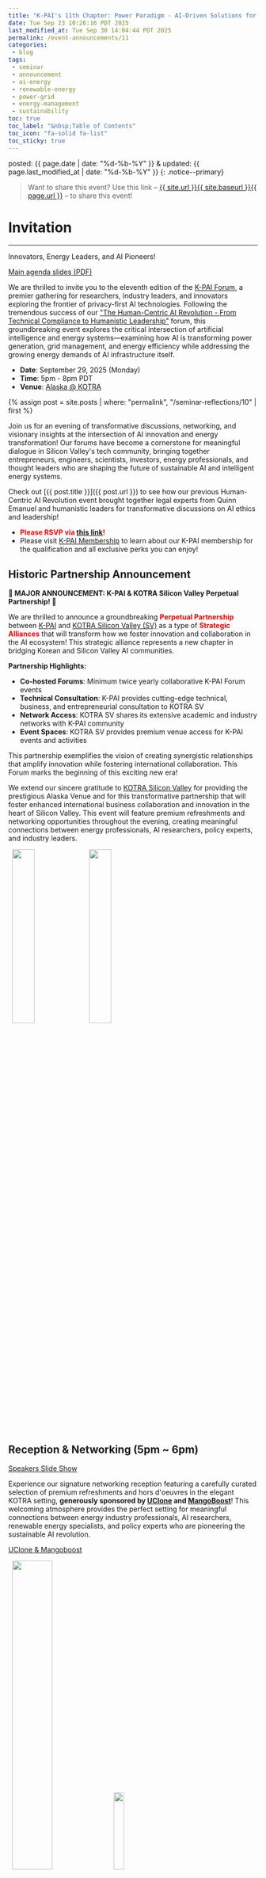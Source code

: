 ```yaml
---
title: "K-PAI's 11th Chapter: Power Paradigm - AI-Driven Solutions for Energy's Future"
date: Tue Sep 23 10:26:16 PDT 2025
last_modified_at: Tue Sep 30 14:04:44 PDT 2025
permalink: /event-announcements/11
categories:
 - blog
tags:
 - seminar
 - announcement
 - ai-energy
 - renewable-energy
 - power-grid
 - energy-management
 - sustainability
toc: true
toc_label: "&nbsp;Table of Contents"
toc_icon: "fa-solid fa-list"
toc_sticky: true
---
```


posted: {{ page.date | date: "%d-%b-%Y" }}
&amp;
updated: {{ page.last_modified_at | date: "%d-%b-%Y" }}
{: .notice--primary}

> Want to share this event?
Use this link
&ndash; <a href="{{ page.url }}">{{ site.url }}{{ site.baseurl }}{{ page.url }}</a> &ndash;
to share this event!

# Invitation

---

Innovators, Energy Leaders, and AI Pioneers!

<a href="https://solar-society.github.io/resource/seminars/11 - 29-Sep-2025/K-PAI - Power Paradigm - Sep-2025.pdf">Main agenda slides (PDF)</a>

We are thrilled to invite you to the eleventh edition of the [K-PAI Forum](/),
a premier gathering for researchers, industry leaders,
and innovators exploring the frontier of privacy-first AI technologies.
Following the tremendous success of our ["The Human-Centric AI Revolution - From Technical Compliance to Humanistic Leadership"](/event-announcements/10) forum,
this groundbreaking event explores the critical intersection of artificial intelligence and energy systems—examining how AI is transforming power generation, grid management, and energy efficiency while addressing the growing energy demands of AI infrastructure itself.

- **Date**: September 29, 2025 (Monday)
- **Time**: 5pm - 8pm PDT
- **Venue**: [Alaska @ KOTRA](https://maps.app.goo.gl/rodukzZGtDmz2XZM9)

{% assign post = site.posts | where: "permalink", "/seminar-reflections/10" | first %}

Join us for an evening of transformative discussions, networking,
and visionary insights at the intersection of AI innovation and energy transformation!
Our forums have become a cornerstone for meaningful dialogue
in Silicon Valley's tech community, bringing together entrepreneurs, engineers, scientists, investors, energy professionals,
and thought leaders who are shaping the future of sustainable AI and intelligent energy systems.

Check out [{{ post.title }}]({{ post.url }}) to see how our previous Human-Centric AI Revolution event brought together legal experts from Quinn Emanuel and humanistic leaders for transformative discussions on AI ethics and leadership!

- <font color="red"><strong>Please RSVP via <a href="https://luma.com/7vaaf42b">this link</a>!</strong></font>
- Please visit [K-PAI Membership](/membership) to learn about our K-PAI membership for the qualification and all exclusive perks you can enjoy!

## Historic Partnership Announcement

**🎉 MAJOR ANNOUNCEMENT: K-PAI &amp; KOTRA Silicon Valley Perpetual Partnership! 🎉**

We are thrilled to announce a groundbreaking **<font color="#ee0000">Perpetual Partnership</font>** between [K-PAI](/) and [KOTRA Silicon Valley (SV)](https://www.connectkotrasv.org/) as a type of **<font color="#ee0000">Strategic Alliances</font>** that will transform how we foster innovation and collaboration in the AI ecosystem! This strategic alliance represents a new chapter in bridging Korean and Silicon Valley AI communities.

**Partnership Highlights:**
- **Co-hosted Forums**: Minimum twice yearly collaborative K-PAI Forum events
- **Technical Consultation**: K-PAI provides cutting-edge technical, business, and entrepreneurial consultation to KOTRA SV
- **Network Access**: KOTRA SV shares its extensive academic and industry networks with K-PAI community
- **Event Spaces**: KOTRA SV provides premium venue access for K-PAI events and activities

This partnership exemplifies the vision of creating synergistic relationships that amplify innovation while fostering international collaboration. This Forum marks the beginning of this exciting new era!

We extend our sincere gratitude to [KOTRA Silicon Valley](https://www.connectkotrasv.org) for providing the prestigious Alaska Venue and for this transformative partnership that will foster enhanced international business collaboration and innovation in the heart of Silicon Valley. This event will feature premium refreshments and networking opportunities throughout the evening, creating meaningful connections between energy professionals, AI researchers, policy experts, and industry leaders.

<div class="img-container-justified">
&nbsp;
<img width="30%" src="/assets/images/k-on-pie.png">
<img width="30%" src="/resource/org-logos/kotra-silicon-valley-logo.jpeg">
&nbsp;
</div>

## Reception & Networking (5pm ~ 6pm)

<a href="https://solar-society.github.io/resource/seminars/11 - 29-Sep-2025/SpeakerslideShow.pptx">Speakers Slide Show</a>

Experience our signature networking reception featuring a carefully curated selection of premium refreshments and hors d'oeuvres in the elegant KOTRA setting, **generously sponsored by <a href="https://www.uclone.net/">UClone</a> and <a href="https://www.mangoboost.io/">MangoBoost</a>**!
This welcoming atmosphere provides the perfect setting for meaningful connections between energy industry professionals, AI researchers, renewable energy specialists, and policy experts who are pioneering the sustainable AI revolution.

<a href="https://solar-society.github.io/resource/seminars/11 - 29-Sep-2025/Logo for K_PAI with Uclone.pdf">UClone &amp; Mangoboost</a>

<div class="img-container-justified">
&nbsp;
<img width="40%" src="/resource/org-logos/uclone-logo-gray-2048.png">
<img width="20%" src="/resource/org-logos/MangoBoost_Logo.png">
&nbsp;
</div>

## Opening Remarks (6pm ~ 6:10pm)

## Announcement of the Perpetual Partnership between K-PAI and KOTRA SV

- **Speakers**: [Sunghee Yun](https://sungheeyun.github.io) (Leader of [K-PAI](/)) and [Oh Hyoung Kwon](https://www.linkedin.com/in/oh-hyoung-kwon-0183b7338/) (Managing Director of [KOTRA Silicon Valley](https://www.connectkotrasv.org/))
- **Time**: 6pm ~ 6:10pm
- <a href="https://solar-society.github.io/resource/seminars/11 - 29-Sep-2025/K-PAI - Power Paradigm - Sep-2025.pdf">slides</a>

Join us for this historic moment as we officially announce the groundbreaking perpetual partnership between K-PAI and KOTRA Silicon Valley. This opening ceremony will formalize the strategic alliance that will transform how we foster innovation and collaboration in the AI ecosystem, bridging Korean and Silicon Valley AI communities while setting the stage for an evening of transformative discussions about the intersection of AI and energy systems.

## Featured Presentations (6:10pm ~ 7:40pm)

### Power and energy as first-class AI design metrics

- **Speaker**: [Jae-Won Chung](https://www.linkedin.com/in/jae-won-chung-cs/), Ph.D. Student @ [University of Michigan](https://umich.edu/)
- **Time**: 6:10pm ~ 6:40pm
- <a href="https://solar-society.github.io/resource/seminars/11 - 29-Sep-2025/presentation slides/2025.09.29 KPAI -- Power and Energy as First-Class AI Design Metrics.pdf">slides</a>

The field of AI is experiencing unprecedented scale, which has made power and energy a key concern in building and deploying AI models in the real world. This talk will first discuss current challenges in AI power management and energy consumption, and how increasing scale will exacerbate them. Following this, Jae-Won will discuss current academic and open-source advances in systematically measuring, understanding, and optimizing the energy consumption of AI, leading to our vision for a cross-layer optimized, energy-optimal AI stack. This presentation provides essential insights for anyone building or deploying AI systems at scale.

### How Silicon Valley and energy companies must both win for AI to scale

- **Speaker**: [Jieul Jang](https://www.linkedin.com/in/jieuljang/), Senior Director @ [Hanwha Qcells](https://www.hanwha.com/companies/hanwha-solutions-qcells-division.do)
- **Time**: 6:40pm ~ 7:05pm
<!--
- <a href="https://solar-society.github.io/resource/seminars/11 - 29-Sep-2025/presentation slides/Jieul - K-PAI Sep 2025.pdf">slides</a>
-->

AI chips are becoming 2–3x more efficient every generation, but demand is rising 10x faster. Even with technological breakthroughs, AI's energy use will triple by 2030. To keep AI scaling, efficiency alone isn't enough. We need massive, fast energy deployment and solar and storage can be a very viable answer. The future of AI depends on the energy sector as much as on chipmakers. Both must win together. Jieul will explore how renewable energy infrastructure and AI development are becoming increasingly interdependent, creating new market opportunities and transformation strategies.

### Challenges of modern power grid operations

- **Speaker**: [Brian Shin](https://www.linkedin.com/in/brian-shin-b2611134/), Senior Specialist @ [PG&E](https://www.pge.com/)
- **Time**: 7:05pm ~ 7:20pm

This talk will explore challenges of modern power grid operations. Modern power grids require comprehensive analysis using multiple data types—real-time operational data, historical performance records, simulation models, and research study data—to effectively implement generative AI solutions. Brian will discuss core operational challenges spanning blackout management and restoration procedures, renewable energy integration with various inverter technologies, and complex power market operations. Energy storage system technology presents both opportunities and challenges, with battery output experiencing rapid growth that must be carefully managed alongside evolving supply and demand patterns. Real-world security events in California's CAISO system and Australia demonstrate the vulnerability of power grids and highlight the critical need for enhanced operational strategies using AI.

### The control room of the future - AI meets digital twin

- **Speaker**: [Seong Choi](https://www.linkedin.com/in/seong-choi-944a80a4/), Senior Lead @ [National Renewable Energy Laboratory](https://www.nrel.gov/)
- **Time**: 7:20pm ~ 7:40pm

As the energy grid becomes increasingly complex and dynamic, utility control centers must adapt to process vast amounts of data, respond quickly to changing grid conditions, manage floods of alarms, and maintain reliability in an era of high stress and uncertainty. Can Artificial Intelligence truly live up to its promise to support this transformation, or is it more hype than help? This presentation examines the potential for AI to move from concept to reality in transmission and distribution grid operations. Seong will demonstrate the capabilities of eGridGPT, a cutting-edge Generative AI model designed specifically for NERC compliant on-premise use in grid control rooms. By integrating eGridGPT with existing control room tools and Digital Twin, operators can gain enhanced guidance and decision support, leading to improved situational awareness, operational effectiveness, security and reliability.

## Q&A & Further Networking (7:40pm ~ 8pm)

K-PAI Members' favorite time! The very moment everyone awaits!
—
This extended networking session provides a unique opportunity to engage directly with our expert speakers and fellow attendees. **Connect with energy industry professionals** from PG&E and NREL, **engage with renewable energy leaders** from Hanwha Qcells, and **collaborate with AI researchers** pioneering energy-efficient AI systems. **K-PAI members are encouraged to introduce themselves and their companies**, creating opportunities for meaningful business connections and potential collaborations in the rapidly growing AI-energy intersection. Previous forums have seen transformative partnerships emerge during these dynamic discussions, where energy experts, AI technologists, policy professionals, and entrepreneurs bridge sustainability challenges with innovative AI solutions in real-time conversations.

# Why Attend?

Attending this landmark event offers a rare opportunity to explore the critical intersection of AI innovation and energy transformation. You'll gain essential insights into energy-efficient AI design from leading academic researchers, learn about renewable energy market opportunities from industry leaders at Hanwha Qcells, understand real-world power grid challenges from PG&E specialists, and discover cutting-edge AI applications in energy management from NREL experts. This forum bridges the often-separate worlds of AI development and energy infrastructure, providing practical frameworks for building sustainable AI systems and intelligent energy solutions. Engage with thought leaders who are pioneering new models of AI development that prioritize energy efficiency while advancing clean energy deployment and grid modernization.

# Target Audience

The event is tailored to a diverse yet focused audience. It caters to:

- AI researchers and practitioners
- Energy industry professionals and engineers
- Renewable energy specialists and developers
- Power grid operators and utility professionals
- Clean technology entrepreneurs and investors
- Energy policy makers and regulatory professionals
- Sustainability and ESG professionals
- Hardware engineers working on energy-efficient systems
- Data center and cloud infrastructure professionals
- Climate technology researchers and advocates
- Journalists and technology media professionals
- Anyone interested in the intersection of AI innovation and energy transformation

---

We look forward to your participation in this transformative forum! If you have any questions or topics you'd like to discuss, please don't hesitate to reach out at [k.private.ai@gmail.com](mailto:k.private.ai@gmail.com).

Best regards,

[K-PAI Committee](/committee)


